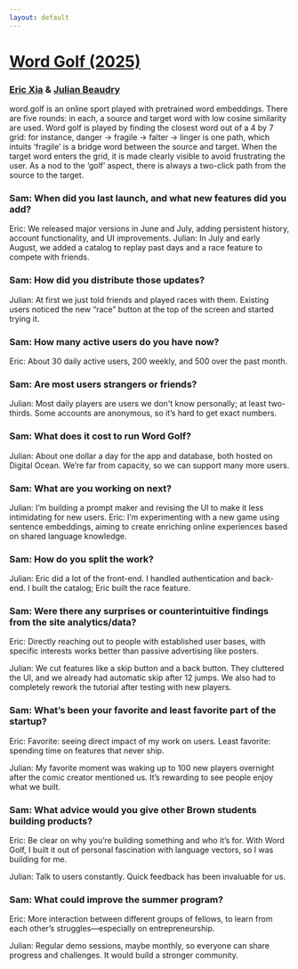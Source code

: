 ```yaml
---
layout: default
---
```


# [Word Golf (2025)](https://word.golf)
### [Eric Xia](https://eric-xia.com/) & [Julian Beaudry](https://www.linkedin.com/in/julian-beaudry-05229b232/)

word.golf is an online sport played with pretrained word embeddings. There are five rounds: in each, a source and target word with low cosine similarity are used. Word golf is played by finding the closest word out of a 4 by 7 grid: for instance, danger -> fragile -> falter -> linger is one path, which intuits ‘fragile’ is a bridge word between the source and target. When the target word enters the grid, it is made clearly visible to avoid frustrating the user. As a nod to the ‘golf’ aspect, there is always a two-click path from the source to the target.

### Sam: When did you last launch, and what new features did you add?
Eric: We released major versions in June and July, adding persistent history, account functionality, and UI improvements.
Julian: In July and early August, we added a catalog to replay past days and a race feature to compete with friends.

### Sam: How did you distribute those updates?
Julian: At first we just told friends and played races with them. Existing users noticed the new “race” button at the top of the screen and started trying it.

### Sam: How many active users do you have now?
Eric: About 30 daily active users, 200 weekly, and 500 over the past month.

### Sam: Are most users strangers or friends?
Julian: Most daily players are users we don't know personally; at least two-thirds. Some accounts are anonymous, so it’s hard to get exact numbers.

### Sam: What does it cost to run Word Golf?
Julian: About one dollar a day for the app and database, both hosted on Digital Ocean. We’re far from capacity, so we can support many more users.

### Sam: What are you working on next?
Julian: I’m building a prompt maker and revising the UI to make it less intimidating for new users.
Eric: I’m experimenting with a new game using sentence embeddings, aiming to create enriching online experiences based on shared language knowledge.

### Sam: How do you split the work?
Julian: Eric did a lot of the front-end. I handled authentication and back-end. I built the catalog; Eric built the race feature.

### Sam: Were there any surprises or counterintuitive findings from the site analytics/data?
Eric: Directly reaching out to people with established user bases, with specific interests works better than passive advertising like posters.

Julian: We cut features like a skip button and a back button. They cluttered the UI, and we already had automatic skip after 12 jumps. We also had to completely rework the tutorial after testing with new players.

### Sam: What’s been your favorite and least favorite part of the startup?
Eric: Favorite: seeing direct impact of my work on users. Least favorite: spending time on features that never ship.

Julian: My favorite moment was waking up to 100 new players overnight after the comic creator mentioned us. It’s rewarding to see people enjoy what we built.

### Sam: What advice would you give other Brown students building products?
Eric: Be clear on why you’re building something and who it’s for. With Word Golf, I built it out of personal fascination with language vectors, so I was building for me.

Julian: Talk to users constantly. Quick feedback has been invaluable for us.

### Sam: What could improve the summer program?
Eric: More interaction between different groups of fellows, to learn from each other’s struggles—especially on entrepreneurship.

Julian: Regular demo sessions, maybe monthly, so everyone can share progress and challenges. It would build a stronger community.
